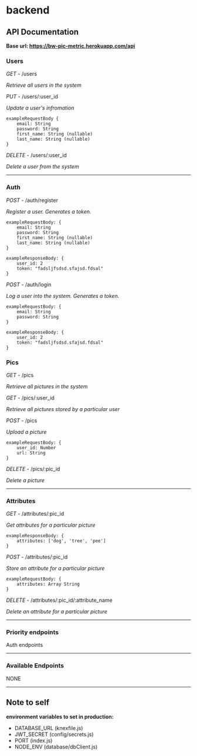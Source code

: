 # backend

## API Documentation

**Base url: https://bw-pic-metric.herokuapp.com/api**

### Users

*GET* - /users 

*Retrieve all users in the system*

*PUT* - /users/:user_id

*Update a user's infromation*

	exampleRequestBody {
		email: String
		password: String
		first_name: String (nullable)
		last_name: String (nullable)
	}

*DELETE* - /users/:user_id

*Delete a user from the system*
<hr>

### Auth 

*POST* - /auth/register

*Register a user. Generates a token.*

	exampleRequestBody: {
		email: String
		password: String
		first_name: String (nullable)
		last_name: String (nullable)
	}

	exampleResponseBody: {
		user_id: 2
		token: "fadsljfsdsd.sfajsd.fdsal"
	}

*POST* - /auth/login

*Log a user into the system. Generates a token.*

	exampleRequestBody: {
		email: String
		password: String
	}

	exampleResponseBody: {
		user_id: 2
		token: "fadsljfsdsd.sfajsd.fdsal"
	}

### Pics

*GET* - /pics

*Retrieve all pictures in the system*

*GET* - /pics/:user_id

*Retrieve all pictures stored by a particular user*

*POST* - /pics

*Upload a picture*

	exampleRequestBody: {
		user_id: Number
		url: String
	}

*DELETE* - /pics/:pic_id

*Delete a picture*
<hr>


### Attributes

*GET* - /attributes/:pic_id

*Get attributes for a particular picture*

	exampleResponseBody: {
		attributes: ['dog', 'tree', 'pee']
	}

*POST* - /attributes/:pic_id

*Store an attribute for a particular picture*

	exampleRequestBody: {
		attributes: Array String	
	}

*DELETE* - /attributes/:pic_id/:attribute_name

*Delete an attribute for a particular picture*

<hr>

### Priority endpoints

Auth endpoints

<hr>

### Available Endpoints

NONE

<hr>

## Note to self
**environment variables to set in production:**
- DATABASE_URL (knexfile.js)
- JWT_SECRET (config/secrets.js)
- PORT (index.js)
- NODE_ENV (database/dbClient.js)

